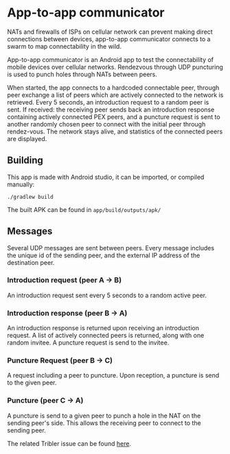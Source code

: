 # App-to-app communicator
NATs and firewalls of ISPs on cellular network can prevent making direct connections between devices, app-to-app communicator connects to a swarm to map connectability in the wild.

App-to-app communicator is an Android app to test the connectability of mobile devices over cellular networks. Rendezvous through UDP puncturing is used to punch holes through NATs between peers.

When started, the app connects to a hardcoded connectable peer, through peer exchange a list of peers which are actively connected to the network is retrieved. Every 5 seconds, an introduction request to a random peer is sent. If received: the receiving peer sends back an introduction response containing actively connected PEX peers, and a puncture request is sent to another randomly chosen peer to connect with the initial peer through rendez-vous. The network stays alive, and statistics of the connected peers are displayed.

## Building
This app is made with Android studio, it can be imported, or compiled manually:

<code>./gradlew build</code>

The built APK can be found in <code>app/build/outputs/apk/</code>

## Messages
Several UDP messages are sent between peers. Every message includes the unique id of the sending peer, and the external IP address of the destination peer.

### Introduction request (peer A -> B)
An introduction request sent every 5 seconds to a random active peer.

### Introduction response (peer B -> A)
An introduction response is returned upon receiving an introduction request. A list of actively connected peers is returned, along with one random invitee. A puncture request is send to the invitee.

### Puncture Request (peer B -> C)
A request including a peer to puncture. Upon reception, a puncture is send to the given peer.

### Puncture (peer C -> A)
A puncture is send to a given peer to punch a hole in the NAT on the sending peer's side. This allows the receiving peer to connect to the sending peer.


The related Tribler issue can be found [here](https://github.com/Tribler/tribler/issues/2131).
